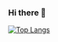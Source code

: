 ### Hi there 👋
[![Top Langs](https://github-readme-stats.vercel.app/api/top-langs/?username=nicolas-ruth1)](https://github.com/nicolas-ruth1/github-readme-stats)
<!--
**nicolas-ruth1/Nicolas-ruth1** is a ✨ _special_ ✨ repository because its `README.md` (this file) appears on your GitHub profile.
<img align="right" alt="Coding" width="400" src="add your link 
  here">
Here are some ideas to get you started:

- 🔭 I’m currently working on ...
- 🌱 I’m currently learning ...
- 👯 I’m looking to collaborate on ...
- 🤔 I’m looking for help with ...
- 💬 Ask me about ...
- 📫 How to reach me: ...
- 😄 Pronouns: ...
- ⚡ Fun fact: ...
-->
